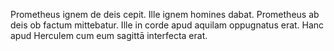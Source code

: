 Prometheus ignem de deis cepit. 
Ille ignem homines dabat. 
Prometheus ab deis ob factum mittebatur. 
Ille in corde apud aquilam oppugnatus erat. 
Hanc apud Herculem cum eum sagittā interfecta erat. 
